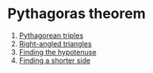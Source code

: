 # Pythagoras theorem

1. [Pythagorean triples](./pythagoras-theorem/pythagorean-triples.md)
2. [Right-angled triangles](./pythagoras-theorem/right-angled-triangles.md)
3. [Finding the hypotenuse](./pythagoras-theorem/finding-the-hypotenuse.md)
4. [Finding a shorter side](./pythagoras-theorem/finding-a-shorter-side.md)
